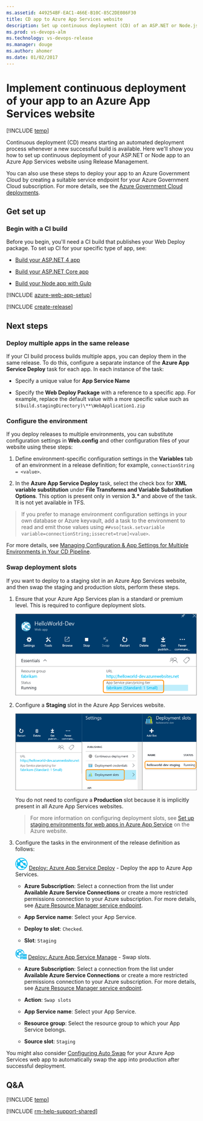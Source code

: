 ```yaml
---
ms.assetid: 449254BF-EAC1-466E-B10C-85C2DE086F30
title: CD app to Azure App Services website
description: Set up continuous deployment (CD) of an ASP.NET or Node.js web deploy package to a Microsoft Azure App Services website from Release Management in Visual Studio Team Services (VSTS) or Microsoft Team Foundation Server (TFS)
ms.prod: vs-devops-alm
ms.technology: vs-devops-release
ms.manager: douge
ms.author: ahomer
ms.date: 01/02/2017
---
```


# Implement continuous deployment of your app to an Azure App Services website

[!INCLUDE [temp](../../_shared/version-rm-dev14.md)]

Continuous deployment (CD) means starting an automated deployment process whenever a new successful build is available.
Here we'll show you how to set up continuous deployment of your ASP.NET or Node app to an Azure App Services website using Release Management.

You can also use these steps to deploy your app to an Azure Government Cloud
by creating a suitable service endpoint for your Azure Government Cloud subscription.
For more details, see the [Azure Government Cloud deployments](../../concepts/library/government-cloud.md).

## Get set up

### Begin with a CI build

Before you begin, you'll need a CI build that publishes your Web Deploy package. To set up CI for your specific type of app, see:

* [Build your ASP.NET 4 app](../aspnet/ci/build-aspnet-4.md)

* [Build your ASP.NET Core app](../aspnet/ci/build-aspnet-core.md)

* [Build your Node app with Gulp](../node/nodejs-to-azure.md)

[!INCLUDE [azure-web-app-setup](../_shared/azure-web-app-setup.md)]

[!INCLUDE [create-release](../_shared/create-release.md)]

## Next steps

### Deploy multiple apps in the same release

If your CI build process builds multiple apps, you can deploy them in the same release.
To do this, configure a separate instance of the **Azure App Service Deploy** task for each app. In each instance of the task:

* Specify a unique value for **App Service Name**

* Specify the **Web Deploy Package** with a reference to a specific app. For example, replace the default value with a more specific value such as `$(build.stagingDirectory)\**\WebApplication1.zip`

### Configure the environment

If you deploy releases to multiple environments, you can substitute configuration settings in **Web.config** and other configuration files of your website using these steps:

1. Define environment-specific configuration settings in the **Variables** tab of an environment in a release definition; for example,
   `connectionString = <value>`.

1. In the **Azure App Service Deploy** task, select the check box for **XML variable substitution** under **File Transforms and Variable Substitution Options**.
   This option is present only in version **3.\*** and above of the task. It is not yet available in TFS.
   
> If you prefer to manage environment configuration settings in your own database or Azure keyvault, add a task to the environment to read and emit those values using `##vso[task.setvariable variable=connectionString;issecret=true]<value>`.
   
For more details, see [Managing Configuration & App Settings for Multiple Environments in Your CD Pipeline](https://blogs.msdn.microsoft.com/visualstudioalm/2017/04/05/managing-configuration-app-settings-for-multiple-environments-in-your-cd-pipeline/).   

### Swap deployment slots

If you want to deploy to a staging slot in an Azure App Services website, and then swap the staging and production slots, perform these steps.

1. Ensure that your Azure App Services plan is a standard or
   premium level. This is required to configure deployment slots.

   ![Specifying the service plan for an Azure App Services website](_img/deployment-slots-webapps-03.png)

1. Configure a **Staging** slot in the Azure App Services website.

   ![Configuring a staging slot in an Azure App Services website](_img/deployment-slots-webapps-04.png)

   You do not need to configure a **Production** slot because it is implicitly present in all Azure App Services websites.

   >For more information on configuring deployment slots, see
   [Set up staging environments for web apps in Azure App Service](https://azure.microsoft.com/documentation/articles/web-sites-staged-publishing)
   on the Azure website.

1. Configure the tasks in the environment of the release definition as follows:

   ![Azure App Service Deploy](../../steps/deploy/_img/azure-web-app-deployment-icon.png) [Deploy: Azure App Service Deploy](../../steps/deploy/azure-app-service-deploy.md) - Deploy the app to Azure App Services.
   
   - **Azure Subscription**: Select a connection from the list under **Available Azure Service Connections** or create a more restricted permissions
     connection to your Azure subscription. For more details, see [Azure Resource Manager service endpoint](../../concepts/library/service-endpoints.md#sep-azure-rm).
   
   - **App Service name**: Select your App Service.
   
   - **Deploy to slot**: `Checked`.
   
   - **Slot**: `Staging`<p />
   
   ![Azure App Service Manage](../../steps/deploy/_img/azure-app-service-manage.png) [Deploy: Azure App Service Manage](../../steps/deploy/azure-app-service-manage.md) - Swap slots.
   
   - **Azure Subscription**: Select a connection from the list under **Available Azure Service Connections** or create a more restricted permissions
     connection to your Azure subscription. For more details, see [Azure Resource Manager service endpoint](../../concepts/library/service-endpoints.md#sep-azure-rm).
   
   - **Action**: `Swap slots`
   
   - **App Service name**: Select your App Service.
   
   - **Resource group**: Select the resource group to which your App Service belongs.
   
   - **Source slot**: `Staging` <p />
   
You might also consider [Configuring Auto Swap](https://docs.microsoft.com/en-us/azure/app-service-web/web-sites-staged-publishing#Auto-Swap)
for your Azure App Services web app to automatically swap the app into production after successful deployment.

## Q&A

<!-- BEGINSECTION class="md-qanda" -->

[!INCLUDE [temp](../../_shared/qa-versions.md)]

<!-- ENDSECTION -->

[!INCLUDE [rm-help-support-shared](../../_shared/rm-help-support-shared.md)]
